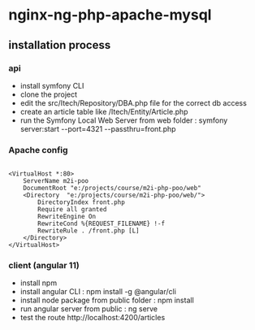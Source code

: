 # nginx-ng-php-apache-mysql

## installation process

### api
- install symfony CLI
- clone the project
- edit the src/Itech/Repository/DBA.php file for the correct db access
- create an article table like /Itech/Entity/Article.php
- run the Symfony Local Web Server from web folder : symfony server:start --port=4321 --passthru=front.php

### Apache config
```

<VirtualHost *:80>
    ServerName m2i-poo
    DocumentRoot "e:/projects/course/m2i-php-poo/web"
    <Directory  "e:/projects/course/m2i-php-poo/web/">
        DirectoryIndex front.php
        Require all granted
        RewriteEngine On
        RewriteCond %{REQUEST_FILENAME} !-f
        RewriteRule . /front.php [L]
    </Directory>
</VirtualHost>

```

### client (angular 11)
- install npm
- install angular CLI : npm install -g @angular/cli
- install node package from public folder : npm install
- run angular server from public : ng serve
- test the route http://localhost:4200/articles 
